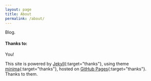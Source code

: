 ```yaml
---
layout: page
title: About
permalink: /about/
---
```


Blog.

#### Thanks to:
You!

This site is powered by [Jekyll](http://jekyllrb.com/){:target="thanks"}, using theme [minima](https://github.com/jekyll/minima){:target="thanks"}, hosted on [GitHub Pages](https://pages.github.com/){:target="thanks"}. Thanks to them.
